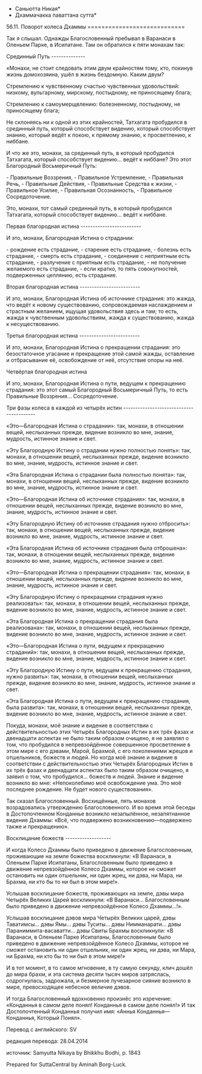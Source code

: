 * Саньютта Никая*
* Дхаммачакка паваттана сутта*

56\.11\. Поворот колеса Дхаммы
\=\=\=\=\=\=\=\=\=\=\=\=\=\=\=\=\=\=\=\=\=\=\=\=\=\=\=\=

Так я слышал\. Однажды Благословенный пребывал в Варанаси в Оленьем Парке, в Исипатане\. Там он обратился к пяти монахам так:

Срединный Путь
\-\-\-\-\-\-\-\-\-\-\-\-\-\-

«Монахи, не стоит следовать этим двум крайностям тому, кто, покинув жизнь домохозяина, ушёл в жизнь бездомную\. Каким двум?

Стремлению к чувственному счастью чувственных удовольствий: низкому, вульгарному, мирскому, постыдному, не приносящему блага;

Стремлению к самоумерщвлению: болезненному, постыдному, не приносящему блага;

Не склоняясь ни к одной из этих крайностей, Татхагата пробудился в срединный путь, который способствует видению, который способствует знанию, который ведёт к покою, к прямому знанию, к просветлению, к ниббане\.

И что же это, монахи, за срединный путь, в который пробудился Татхагата, который способствует видению… ведёт к ниббане? Это этот Благородный Восьмеричный Путь:

\- Правильные Воззрения,
\- Правильное Устремление,
\- Правильная Речь,
\- Правильные Действия,
\- Правильные Средства к жизни,
\- Правильное Усилие,
\- Правильная Осознанность,
\- Правильное Сосредоточение\.

Это, монахи, тот самый срединный путь, в который пробудился Татхагата, который способствует видению… ведёт к ниббане\.

Первая благородная истина
\-\-\-\-\-\-\-\-\-\-\-\-\-\-\-\-\-\-\-\-\-\-\-\-\-

И это, монахи, Благородная Истина о страдании:

\- рождение есть страдание,
\- старение есть страдание,
\- болезнь есть страдание,
\- смерть есть страдание,
\- соединение с неприятным есть страдание,
\- разлучение с приятным есть страдание,
\- не получение желаемого есть страдание,
\- если кратко, то пять совокупностей, подверженных цеплянию, есть страдание\.

Вторая благородная истина
\-\-\-\-\-\-\-\-\-\-\-\-\-\-\-\-\-\-\-\-\-\-\-\-\-

И это, монахи, Благородная Истина об источнике страдания: это жажда, что ведёт к новому существованию, сопровождаемая наслаждением и страстным желанием, ищущая удовольствия здесь и там; то есть, жажда к чувственным удовольствиям, жажда к существованию, жажда к несуществованию\.

Третья благородная истина
\-\-\-\-\-\-\-\-\-\-\-\-\-\-\-\-\-\-\-\-\-\-\-\-\-

И это, монахи, Благородная Истина о прекращении страдания: это безостаточное угасание и прекращение этой самой жажды, оставление и отбрасывание её, освобождение от неё, отсутствие опоры на неё\.

Четвёртая благородная истина

И это, монахи, Благородная Истина о пути, ведущем к прекращению страдания: это этот самый Благородный Восьмеричный Путь, то есть Правильные Воззрения… Сосредоточение\.

Три фазы колеса в каждой из четырёх истин
\-\-\-\-\-\-\-\-\-\-\-\-\-\-\-\-\-\-\-\-\-\-\-\-\-\-\-\-\-\-\-\-\-\-\-\-\-\-\-\-\-

«Это—Благородная Истина о страдании»: так, монахи, в отношении вещей, неслыханных прежде, видение возникло во мне, знание, мудрость, истинное знание и свет\.

«Эту Благородную Истину о страдании нужно полностью понять»: так, монахи, в отношении вещей, неслыханных прежде, видение возникло во мне, знание, мудрость, истинное знание и свет\.

«Эта Благородная Истина о страдании была полностью понята»: так, монахи, в отношении вещей, неслыханных прежде, видение возникло во мне, знание, мудрость, истинное знание и свет\.

«Это—Благородная Истина об источнике страдания»: так, монахи, в отношении вещей, неслыханных прежде, видение возникло во мне, знание, мудрость, истинное знание и свет\.

«Эту Благородную Истину об источнике страдания нужно отбросить»: так, монахи, в отношении вещей, неслыханных прежде, видение возникло во мне, знание, мудрость, истинное знание и свет\.

«Эта Благородная Истина об источнике страдания была отброшена»: так, монахи, в отношении вещей, неслыханных прежде, видение возникло во мне, знание, мудрость, истинное знание и свет\.

«Это—Благородная Истина о прекращении страдания»: так, монахи, в отношении вещей, неслыханных прежде, видение возникло во мне, знание, мудрость, истинное знание и свет\.

«Эту Благородную Истину о прекращении страдания нужно реализовать»: так, монахи, в отношении вещей, неслыханных прежде, видение возникло во мне, знание, мудрость, истинное знание и свет\.

«Эта Благородная Истина о прекращении страдания была реализована»: так, монахи, в отношении вещей, неслыханных прежде, видение возникло во мне, знание, мудрость, истинное знание и свет\.

«Это—Благородная Истина о пути, ведущем к прекращению страданий»: так, монахи, в отношении вещей, неслыханных прежде, видение возникло во мне, знание, мудрость, истинное знание и свет\.

«Эту Благородную Истину о пути, ведущем к прекращению страдания, нужно развить»: так, монахи, в отношении вещей, неслыханных прежде, видение возникло во мне, знание, мудрость, истинное знание и свет\.

«Эта Благородная Истина о пути, ведущем к прекращению страдания, была развита»: так, монахи, в отношении вещей, неслыханных прежде, видение возникло во мне, знание, мудрость, истинное знание и свет\.

Покуда, монахи, моё знание и видение в соответствии с действительностью этих Четырёх Благородных Истин в их трёх фазах и двенадцати аспектах не было таким образом очищено, я не заявлял о том, что пробудился в непревзойдённое совершенное просветление в этом мире с его дэвами, Марой, Брахмой, с его поколениями жрецов и отшельников, божеств и людей\. Но когда моё знание и видение в соответствии с действительностью этих Четырёх Благородных Истин в их трёх фазах и двенадцати аспектах было таким образом очищено, я заявил о том, что пробудился… божеств и людей\. Знание и видение возникло во мне: «Непоколебимо моё освобождение ума\. Это моё последнее рождение\. Не будет нового существования»\.

Так сказал Благословенный\. Восхищённые, пять монахов возрадовались утверждению Благословенного\. И во время этой беседы в Достопочтенном Конданнье возникло незапылённое, незапятнанное видение Дхаммы: «Всё, что подвержено возникновению—подвержено также и прекращению»\.

Восклицание божеств
\-\-\-\-\-\-\-\-\-\-\-\-\-\-\-\-\-\-\-

И когда Колесо Дхаммы было приведено в движение Благословенным, проживающие на земле божества воскликнули: «В Варанаси, в Оленьем Парке Исипатаны, Благословенным было приведено в движение непревзойдённое Колесо Дхаммы, которое не сможет остановить ни один отшельник, ни один жрец, ни дэва, ни Мара, ни Брахма, ни кто бы то ни был в этом мире\!»\.

Услышав восклицание божеств, проживающих на земле, дэвы мира Четырёх Великих Царей воскликнули: «В Варанаси… Благословенным было приведено в движение непревзойдённое Колесо Дхаммы…\!»\.

Услышав восклицание дэвов мира Четырёх Великих царей, дэвы Таватимсы… дэвы Ямы… дэвы Туситы… дэвы Нимманарати… дэвы Параниммита\-васаватти… дэвы Свиты Брахмы воскликнули: «В Варанаси, в Оленьем Парке Исипатаны, Благословенным было приведено в движение непревзойдённое Колесо Дхаммы, которое не сможет остановить ни один отшельник, ни один жрец, ни дэва, ни Мара, ни Брахма, ни кто бы то ни был в этом мире\!»

И в тот момент, в то самое мгновение, в ту самую секунду, клич дошёл до мира брахм, и эта система десяти тысяч миров затряслась, содрогнулась, задрожала, и безмерное лучезарное сияние возникло в мире, превосходящее небесное величие дэвов\.

И тогда Благословенный вдохновенно произнёс это изречение: «Конданнья в самом деле понял\! Конданнья в самом деле понял\!» И так Достопочтенный Конданнья получил имя: «Аннья Конданнья—Конданнья, Который Понял»\.

Перевод с английского: SV

редакция перевода: 28\.04\.2014

источник: Samyutta Nikaya by Bhikkhu Bodhi, p\. 1843

Prepared for SuttaCentral by Aminah Borg\-Luck\.